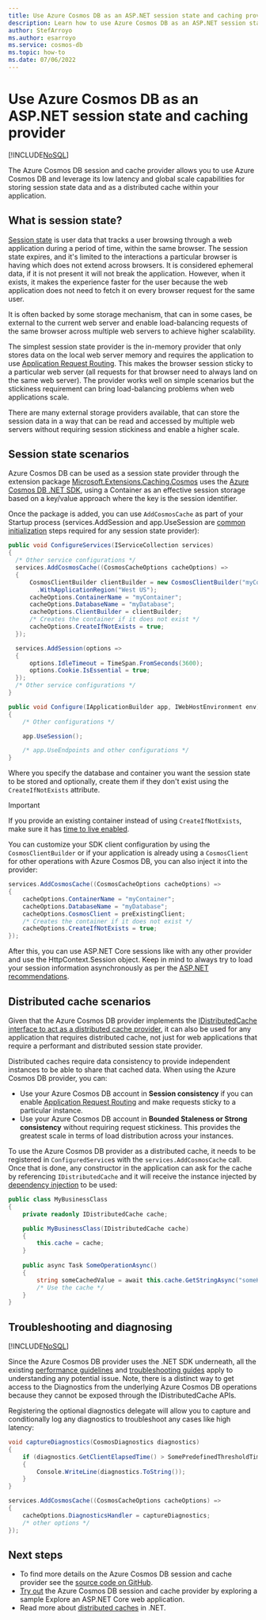 ```yaml
---
title: Use Azure Cosmos DB as an ASP.NET session state and caching provider
description: Learn how to use Azure Cosmos DB as an ASP.NET session state and caching provider
author: StefArroyo
ms.author: esarroyo
ms.service: cosmos-db
ms.topic: how-to
ms.date: 07/06/2022
---
```


# Use Azure Cosmos DB as an ASP.NET session state and caching provider
[!INCLUDE[NoSQL](../includes/appliesto-nosql.md)]

The Azure Cosmos DB session and cache provider allows you to use Azure Cosmos DB and leverage its low latency and global scale capabilities for storing session state data and as a distributed cache within your application.

## What is session state?

[Session state](/aspnet/core/fundamentals/app-state?view=aspnetcore-5.0#configure-session-state&preserve-view=true) is user data that tracks a user browsing through a web application during a period of time, within the same browser. The session state expires, and it's limited to the interactions a particular browser is having which does not extend across browsers. It is considered ephemeral data, if it is not present it will not break the application. However, when it exists, it makes the experience faster for the user because the web application does not need to fetch it on every browser request for the same user.

It is often backed by some storage mechanism, that can in some cases, be external to the current web server and enable load-balancing requests of the same browser across multiple web servers to achieve higher scalability.

The simplest session state provider is the in-memory provider that only stores data on the local web server memory and requires the application to use [Application Request Routing](/iis/extensions/planning-for-arr/using-the-application-request-routing-module). This makes the browser session sticky to a particular web server (all requests for that browser need to always land on the same web server). The provider works well on simple scenarios but the stickiness requirement can bring load-balancing problems when web applications scale.

There are many external storage providers available, that can store the session data in a way that can be read and accessed by multiple web servers without requiring session stickiness and enable a higher scale.

## Session state scenarios

Azure Cosmos DB can be used as a session state provider through the extension package [Microsoft.Extensions.Caching.Cosmos](https://www.nuget.org/packages/Microsoft.Extensions.Caching.Cosmos) uses the [Azure Cosmos DB .NET SDK](sdk-dotnet-v3.md), using a Container as an effective session storage based on a key/value approach where the key is the session identifier.

Once the package is added, you can use `AddCosmosCache` as part of your Startup process (services.AddSession and app.UseSession are [common initialization](/aspnet/core/fundamentals/app-state?view=aspnetcore-5.0#configure-session-stat&preserve-view=true) steps required for any session state provider):

```csharp
public void ConfigureServices(IServiceCollection services)
{
  /* Other service configurations */
  services.AddCosmosCache((CosmosCacheOptions cacheOptions) =>
  {
      CosmosClientBuilder clientBuilder = new CosmosClientBuilder("myConnectionString")
        .WithApplicationRegion("West US");
      cacheOptions.ContainerName = "myContainer";
      cacheOptions.DatabaseName = "myDatabase";
      cacheOptions.ClientBuilder = clientBuilder;
      /* Creates the container if it does not exist */
      cacheOptions.CreateIfNotExists = true; 
  });

  services.AddSession(options =>
  {
      options.IdleTimeout = TimeSpan.FromSeconds(3600);
      options.Cookie.IsEssential = true;
  });
  /* Other service configurations */
}

public void Configure(IApplicationBuilder app, IWebHostEnvironment env)
{
    /* Other configurations */

    app.UseSession();

    /* app.UseEndpoints and other configurations */
}
```

Where you specify the database and container you want the session state to be stored and optionally, create them if they don't exist using the `CreateIfNotExists` attribute.

> [!IMPORTANT]
> If you provide an existing container instead of using `CreateIfNotExists`, make sure it has [time to live enabled](how-to-time-to-live.md).

You can customize your SDK client configuration by using the `CosmosClientBuilder` or if your application is already using a `CosmosClient` for other operations with Azure Cosmos DB, you can also inject it into the provider:

```csharp
services.AddCosmosCache((CosmosCacheOptions cacheOptions) =>
{
    cacheOptions.ContainerName = "myContainer";
    cacheOptions.DatabaseName = "myDatabase";
    cacheOptions.CosmosClient = preExistingClient;
    /* Creates the container if it does not exist */
    cacheOptions.CreateIfNotExists = true; 
});
```

After this, you can use ASP.NET Core sessions like with any other provider and use the HttpContext.Session object. Keep in mind to always try to load your session information asynchronously as per the [ASP.NET recommendations](/aspnet/core/fundamentals/app-state?view=aspnetcore-5.0#load-session-state-asynchronously&preserve-view=true).

##  Distributed cache scenarios

Given that the Azure Cosmos DB provider implements the [IDistributedCache interface to act as a distributed cache provider](/aspnet/core/performance/caching/distributed?view=aspnetcore-5.0&preserve-view=true), it can also be used for any application that requires distributed cache, not just for web applications that require a performant and distributed session state provider.

Distributed caches require data consistency to provide independent instances to be able to share that cached data. When using the Azure Cosmos DB provider, you can:

- Use your Azure Cosmos DB account in **Session consistency** if you can enable [Application Request Routing](/iis/extensions/planning-for-arr/using-the-application-request-routing-module) and make requests sticky to a particular instance.
- Use your Azure Cosmos DB account in **Bounded Staleness or Strong consistency** without requiring request stickiness. This provides the greatest scale in terms of load distribution across your instances.

To use the Azure Cosmos DB provider as a distributed cache, it needs to be registered in `ConfiguredService`s with the `services.AddCosmosCache` call. Once that is done, any constructor in the application can ask for the cache by referencing `IDistributedCache` and it will receive the instance injected by [dependency injection](/dotnet/core/extensions/dependency-injection) to be used:

```csharp
public class MyBusinessClass
{
    private readonly IDistributedCache cache;

    public MyBusinessClass(IDistributedCache cache)
    {
        this.cache = cache;
    }
    
    public async Task SomeOperationAsync()
    {
        string someCachedValue = await this.cache.GetStringAsync("someKey");
        /* Use the cache */
    }
}
```

## Troubleshooting and diagnosing
[!INCLUDE[NoSQL](../includes/appliesto-nosql.md)]

Since the Azure Cosmos DB provider uses the .NET SDK underneath, all the existing [performance guidelines](performance-tips-dotnet-sdk-v3.md) and [troubleshooting guides](troubleshoot-dotnet-sdk.md) apply to understanding any potential issue. Note, there is a distinct way to get access to the Diagnostics from the underlying Azure Cosmos DB operations because they cannot be exposed through the IDistributedCache APIs.

Registering the optional diagnostics delegate will allow you to capture and conditionally log any diagnostics to troubleshoot any cases like high latency:

```csharp
void captureDiagnostics(CosmosDiagnostics diagnostics)
{
    if (diagnostics.GetClientElapsedTime() > SomePredefinedThresholdTime)
    {
        Console.WriteLine(diagnostics.ToString());
    }
}

services.AddCosmosCache((CosmosCacheOptions cacheOptions) =>
{
    cacheOptions.DiagnosticsHandler = captureDiagnostics;
    /* other options */
});
```

## Next steps
- To find more details on the Azure Cosmos DB session and cache provider see the [source code on GitHub](https://github.com/Azure/Microsoft.Extensions.Caching.Cosmos/).
- [Try out](https://github.com/Azure/Microsoft.Extensions.Caching.Cosmos/tree/master/sample) the Azure Cosmos DB session and cache provider by exploring a sample Explore an ASP.NET Core web application.
- Read more about [distributed caches](/aspnet/core/performance/caching/distributed?view=aspnetcore-5.0&preserve-view=true) in .NET.
